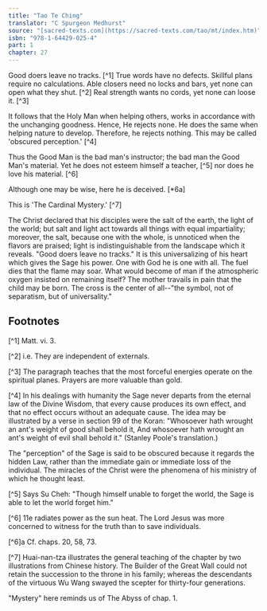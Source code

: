 ```yaml
---
title: "Tao Te Ching"
translator: "C Spurgeon Medhurst"
source: "[sacred-texts.com](https://sacred-texts.com/tao/mt/index.htm)"
isbn: "978-1-64429-025-4"
part: 1
chapter: 27
---
```

Good doers leave no tracks. [^1] True words have no defects. Skillful plans require no calculations. Able closers need no locks and bars, yet none can open what they shut. [^2] Real strength wants no cords, yet none can loose it. [^3]

It follows that the Holy Man when helping others, works in accordance with the unchanging goodness. Hence, He rejects none. He does the same when helping nature to develop. Therefore, he rejects nothing. This may be called 'obscured perception.' [^4]

Thus the Good Man is the bad man's instructor; the bad man the Good Man's material. Yet he does not esteem himself a teacher, [^5] nor does he love his material. [^6]

Although one may be wise, here he is deceived. [*6a]

This is 'The Cardinal Mystery.' [^7]

The Christ declared that his disciples were the salt of the earth, the light of the world; but salt and light act towards all things with equal impartiality; moreover, the salt, because one with the whole, is unnoticed when the flavors are praised; light is indistinguishable from the landscape which it reveals. "Good doers leave no tracks." It is this universalizing of his heart which gives the Sage his power. One with God he is one with all. The fuel dies that the flame may soar. What would become of man if the atmospheric oxygen insisted on remaining itself? The mother travails in pain that the child may be born. The cross is the center of all--"the symbol, not of separatism, but of universality."

## Footnotes

[^1] Matt. vi. 3.

[^2] i.e. They are independent of externals.

[^3] The paragraph teaches that the most forceful energies operate on the spiritual planes. Prayers are more valuable than gold.

[^4] In his dealings with humanity the Sage never departs from the eternal law of the Divine Wisdom, that every cause produces its own effect, and that no effect occurs without an adequate cause. The idea may be illustrated by a verse in section 99 of the Koran: "Whosoever hath wrought an ant's weight of good shall behold it, And whosoever hath wrought an ant's weight of evil shall behold it." (Stanley Poole's translation.)

The "perception" of the Sage is said to be obscured because it regards the hidden Law, rather than the immediate gain or immediate loss of the individual. The miracles of the Christ were the phenomena of his ministry of which he thought least.

[^5] Says Su Cheh: "Though himself unable to forget the world, the Sage is able to let the world forget him."

[^6] 11e radiates power as the sun heat. The Lord Jesus was more concerned to witness for the truth than to save individuals.

[^6]a Cf. chaps. 20, 58, 73.

[^7] Huai-nan-tza illustrates the general teaching of the chapter by two illustrations from Chinese history. The Builder of the Great Wall could not retain the succession to the throne in his family; whereas the descendants of the virtuous Wu Wang swayed the scepter for thirty-four generations.

"Mystery" here reminds us of The Abyss of chap. 1.